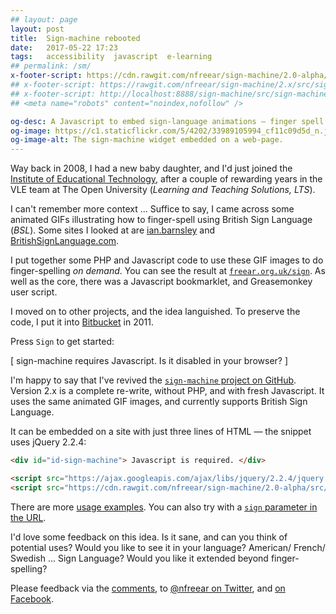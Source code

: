 ```yaml
---
## layout: page
layout: post
title:  Sign-machine rebooted
date:   2017-05-22 17:23
tags:   accessibility  javascript  e-learning
## permalink: /sm/
x-footer-script: https://cdn.rawgit.com/nfreear/sign-machine/2.0-alpha/src/sign-machine.js
## x-footer-script: https://rawgit.com/nfreear/sign-machine/2.x/src/sign-machine.js
## x-footer-script: http://localhost:8888/sign-machine/src/sign-machine.js
## <meta name="robots" content="noindex,nofollow" />

og-desc: A Javascript to embed sign-language animations — finger spell your text. Currently it supports British Sign Language.
og-image: https://c1.staticflickr.com/5/4202/33989105994_cf11c09d5d_n.jpg
og-image-alt: The sign-machine widget embedded on a web-page.
---
```



Way back in 2008, I had a new baby daughter, and I'd just joined the
[Institute of Educational Technology][iet], after a couple of rewarding years in
the VLE team at The Open University (_Learning and Teaching Solutions, LTS_).

I can't remember more context ... Suffice to say, I came across some animated GIFs
illustrating how to finger-spell using British Sign Language (_BSL_).
Some sites I looked at are [ian.barnsley][ar-jas-a] and [BritishSignLanguage.com][ar-brit-a].

I put together some PHP and Javascript code to use these GIF images to do finger-spelling _on demand_.
You can see the result at [`freear.org.uk/sign`][php].
As well as the core, there was a Javascript bookmarklet, and Greasemonkey user script.

I moved on to other projects, and the idea languished.
To preserve the code, I put it into [Bitbucket][] in 2011.

Press `Sign` to get started:

<div
  id="id-sign-machine"
  data-sign-machine='{ "initial": "Hi. I&apos;m sign-machine.", "dev": 0 }'
  >[ sign-machine requires Javascript. Is it disabled in your browser? ]</div>


I'm happy to say that I've revived the [`sign-machine` project on GitHub][gh].
Version 2.x is a complete re-write, without PHP, and with fresh Javascript.
It uses the same animated GIF images, and currently supports British Sign Language.

It can be embedded on a site with just three lines of HTML — the snippet uses jQuery 2.2.4:


```html
<div id="id-sign-machine"> Javascript is required. </div>

<script src="https://ajax.googleapis.com/ajax/libs/jquery/2.2.4/jquery.min.js"></script>
<script src="https://cdn.rawgit.com/nfreear/sign-machine/2.0-alpha/src/sign-machine.js"></script>
```

There are more [usage examples][usage].
You can also try with a [`sign` parameter in the URL][query].

I'd love some feedback on this idea.
Is it sane, and can you think of potential uses?
Would you like to see it in your language?
American/ French/ Swedish ... Sign Language?
Would you like it extended beyond finger-spelling?


Please feedback via the [comments](#comments), to [@nfreear on Twitter][], and [on Facebook][].


[query]: ./sign-machine.html?sign=Good%20evening.

[iet]: http://iet.open.ac.uk "Institute of Educational Technology, The Open University."
[php]: http://freear.org.uk/sign/?text=Hello%21
[gh]: https://github.com/nfreear/sign-machine
[usage]: https://github.com/nfreear/sign-machine#usage
[legacy]: https://github.com/nfreear/sign-machine/tree/master
[Bitbucket]: https://bitbucket.org/nfreear/sign-machine
[@nfreear on Twitter]: https://twitter.com/nfreear
[on Facebook]: https://facebook.com/nickfreear

[jas-email-1]: jbarnsley_uk@hotmail.com
[jas-email-2]: Jas@foot-print.demon.co.uk
[ar-jas-ind]: http://web.archive.org/web/20081026154327/http://homepage.ntlworld.com:80/ian.barnsley/bslsite/bslindex.html
[ar-jas-a]: http://web.archive.org/web/20081026154317/http://homepage.ntlworld.com/ian.barnsley/bslsite/a.html
  "Animated GIF, BSL signed 'A', Ian Barnsley, c.2008."
[ar-brit-ind]: http://web.archive.org/web/20081204101007/http://britishsignlanguage.com/
[ar-brit-a]: http://web.archive.org/web/20081226024433/http://www.britishsignlanguage.com:80/words/index.php?id=3
  "BSL signed 'A', BritishSignLanguage.com, c.2008."

[End]: //
